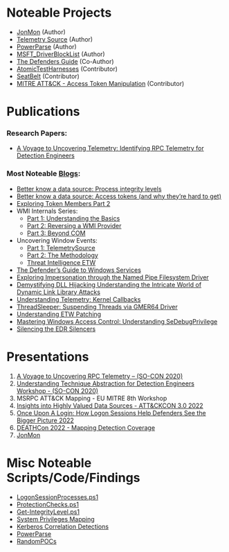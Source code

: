 # Noteable Projects
* [JonMon](https://github.com/jsecurity101/JonMon) (Author)
* [Telemetry Source](https://github.com/jsecurity101/TelemetrySource) (Author)
* [PowerParse](https://github.com/jsecurity101/PowerParse) (Author)
* [MSFT_DriverBlockList](https://github.com/jsecurity101/MSFT_DriverBlockList) (Author)
* [The Defenders Guide](https://github.com/Defenders-Guide/TheDefendersGuide) (Co-Author)
* [AtomicTestHarnesses](https://github.com/redcanaryco/AtomicTestHarnesses) (Contributor)
* [SeatBelt](https://github.com/GhostPack/Seatbelt) (Contributor)
* [MITRE ATT&CK - Access Token Manipulation](https://attack.mitre.org/techniques/T1134/001/) (Contributor)

# Publications
### Research Papers:
* [A Voyage to Uncovering Telemetry: Identifying RPC Telemetry for Detection Engineers](https://specterops.io/wp-content/uploads/sites/3/2022/06/RPC_for_Detection_Engineers.pdf)

### Most Noteable [Blogs](https://medium.com/@jsecurity101):
* [Better know a data source: Process integrity levels](https://jsecurity101.medium.com/better-know-a-data-source-process-integrity-levels-8338f3b74990)
* [Better know a data source: Access tokens (and why they’re hard to get)](https://jsecurity101.medium.com/better-know-a-data-source-access-tokens-and-why-theyre-hard-to-get-7bc951eae0b9)
* [Exploring Token Members Part 2](https://jsecurity101.medium.com/exploring-token-members-part-2-2a09d13cbb3)
* WMI Internals Series: 
    * [Part 1: Understanding the Basics](https://jsecurity101.medium.com/wmi-internals-part-1-41bb97e7f5eb)
    * [Part 2: Reversing a WMI Provider](https://jsecurity101.medium.com/wmi-internals-part-2-522f3e97709a)
    * [Part 3: Beyond COM](https://jsecurity101.medium.com/wmi-internals-part-3-38e5dad016be)
* Uncovering Window Events: 
   * [Part 1: TelemetrySource](https://medium.com/@jsecurity101/uncovering-window-security-events-ab72e1ec745c)
   * [Part 2: The Methodology](https://jsecurity101.medium.com/uncovering-window-security-events-8c11a9dcdf34)
   * [Threat Intelligence ETW](https://medium.com/@jsecurity101/uncovering-windows-events-b4b9db7eac54)
* [The Defender’s Guide to Windows Services](https://medium.com/specter-ops-posts/the-defenders-guide-to-windows-services-67c1711ecba7)
* [Exploring Impersonation through the Named Pipe Filesystem Driver](https://medium.com/@jsecurity101/exploring-impersonation-through-the-named-pipe-filesystem-driver-15f324dfbaf2)
* [Demystifying DLL Hijacking Understanding the Intricate World of Dynamic Link Library Attacks](https://www.binarydefense.com/resources/blog/demystifying-dll-hijacking-understanding-the-intricate-world-of-dynamic-link-library-attacks/)
* [Understanding Telemetry: Kernel Callbacks](https://medium.com/@jsecurity101/understanding-telemetry-kernel-callbacks-1a97cfcb8fb3)
* [ThreadSleeper: Suspending Threads via GMER64 Driver](https://medium.com/@jsecurity101/threadsleeper-suspending-threads-via-gmer64-driver-b08824ca3b15)
* [Understanding ETW Patching](https://medium.com/@jsecurity101/understanding-etw-patching-9f5af87f9d7b)
* [Mastering Windows Access Control: Understanding SeDebugPrivilege](https://jsecurity101.medium.com/mastering-windows-access-control-understanding-sedebugprivilege-28a58c2e5314)
* [Silencing the EDR Silencers](https://jsecurity101.medium.com/silencing-the-edr-silencers-b703d7089821)


# Presentations
1. [A Voyage to Uncovering RPC Telemetry – (SO-CON 2020)](https://www.youtube.com/watch?v=TEHQwgd7i7Y)
2. [Understanding Technique Abstraction for Detection Engineers Workshop - (SO-CON 2020)](https://www.youtube.com/watch?v=Xxj-jvNQWHU&t=45s)
3. MSRPC ATT&CK Mapping - EU MITRE 8th Workshop
4. [Insights into Highly Valued Data Sources - ATT&CKCON 3.0 2022](https://www.youtube.com/watch?v=ba2e9pWxboU&t=864s)
6. [Once Upon A Login: How Logon Sessions Help Defenders See the Bigger Picture 2022](https://youtu.be/dFw5eoWSXWg?t=10552)
5. [DEATHCon 2022 - Mapping Detection Coverage](https://youtu.be/tNfWSE4M4qg)
6. [JonMon](https://github.com/jsecurity101/Presentations/blob/main/JonMon.pdf)

# Misc Noteable Scripts/Code/Findings
* [LogonSessionProcesses.ps1](https://gist.github.com/jsecurity101/12e75415b35a5d220d13674e9ed43373)
* [ProtectionChecks.ps1](https://gist.github.com/jsecurity101/6b9e87f5a428f31d41ffc8c1ee05a999)
* [Get-IntegrityLevel.ps1](https://gist.github.com/jsecurity101/5ef14a0b537af36ce448b28c707c6976)
* [System Privileges Mapping](https://gist.github.com/jsecurity101/0615700b5d53e599b483f13220634622)
* [Kerberos Correlation Detections](https://gist.github.com/jsecurity101/4f82d1ec608671bdf722a43b9291a8ba)
* [PowerParse](https://github.com/jsecurity101/PowerParse)
* [RandomPOCs](https://github.com/jsecurity101/RandomPOCs)
